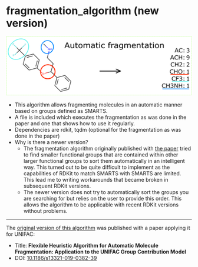 # fragmentation_algorithm (new version)
![Algorithm for automatically fragmenting molecules into predefined groups](graphical%20abstract2_white_bg.png)
- This algorithm allows fragmenting molecules in an automatic manner based on groups defined as SMARTS.
- A file is included which executes the fragmentation as was done in the paper and one that shows how to use it regularly.
- Dependencies are rdkit, tqdm (optional for the fragmentation as was done in the paper)
- Why is there a newer version?
  - The fragmentation algorithm originally published with [the paper](https://doi.org/10.1186/s13321-019-0382-3) tried to find smaller functional groups that are contained within other larger functional groups to sort them automatically in an intelligent way. This turned out to be quite difficult to implement as the capabilities of RDKit to match SMARTS with SMARTS are  limited. This lead me to writing workarounds that became broken in subsequent RDKit versions.
  - The newer version does not try to automatically sort the groups you are searching for but relies on the user to provide this order. This allows the algorithm to be applicable with recent RDKit versions without problems.

---
The [original version of this algorithm](https://github.com/simonmb/fragmentation_algorithm_paper) was published with a paper applying it for UNIFAC:
- Title: **Flexible Heuristic Algorithm for Automatic Molecule Fragmentation: Application to the UNIFAC Group Contribution Model**
- DOI: [10.1186/s13321-019-0382-39](https://doi.org/10.1186/s13321-019-0382-3)
